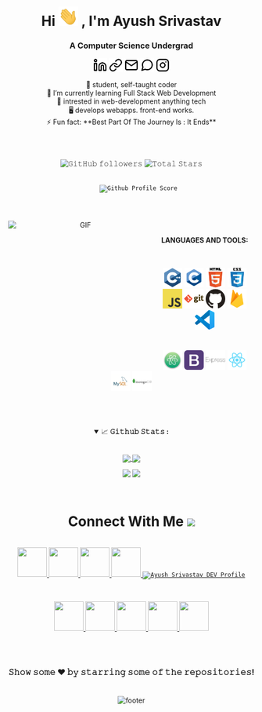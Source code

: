 <!--
**ayushsrivastav0811/ayushsrivastav0811** is a ✨ _special_ ✨ repository because its `README.md` (this file) appears on your GitHub profile.
<h1 align="center">
  <a id="user-content----𝐇𝐞𝐥𝐥𝐨-𝚌𝚘𝚍𝚎𝚛𝚜---" class="anchor" aria-hidden="true" href="#---𝐇𝐞𝐥𝐥𝐨-𝚌𝚘𝚍𝚎𝚛𝚜---">
    <svg class="octicon octicon-link" viewBox="0 0 16 16" version="1.1" width="16" height="16" aria-hidden="true">
      <path fill-rule="evenodd" d="M7.775 3.275a.75.75 0 001.06 1.06l1.25-1.25a2 2 0 112.83 2.83l-2.5 2.5a2 2 0 01-2.83 0 .75.75 0 00-1.06 1.06 3.5 3.5 0 004.95 0l2.5-2.5a3.5 3.5 0 00-4.95-4.95l-1.25 1.25zm-4.69 9.64a2 2 0 010-2.83l2.5-2.5a2 2 0 012.83 0 .75.75 0 001.06-1.06 3.5 3.5 0 00-4.95 0l-2.5 2.5a3.5 3.5 0 004.95 4.95l1.25-1.25a.75.75 0 00-1.06-1.06l-1.25 1.25a2 2 0 01-2.83 0z">
      </path>
    </svg>
  </a>

  𝐇𝐞𝐥𝐥𝐨, &lt;𝚌𝚘𝚍𝚎𝚛𝚜/&gt; !
  <a target="_blank" rel="noopener noreferrer">
    <img src="https://raw.githubusercontent.com/ABSphreak/ABSphreak/master/gifs/Hi.gif" width="40px" />
  </a>
</h1>
<a target="_blank" rel="noopener noreferrer" href="https://camo.githubusercontent.com/86a3b6db470f1a0429f7355c08d1edabf3d2c804/68747470733a2f2f6d69726f2e6d656469756d2e636f6d2f6d61782f313336302f312a495247486d69477361313673746564517649615a66772e676966"><img align="right" height="250" width="400" alt="GIF" src="https://camo.githubusercontent.com/86a3b6db470f1a0429f7355c08d1edabf3d2c804/68747470733a2f2f6d69726f2e6d656469756d2e636f6d2f6d61782f313336302f312a495247486d69477361313673746564517649615a66772e676966" data-canonical-src="https://github.com/JayantGoel001/JayantGoel001/blob/master/image.gif" style="max-width:100%; "></a>

<br/>
<br/>
Here are some ideas to get you started:

- 🔭 I’m currently working on ...
- 🌱 I’m currently learning ...
- 👯 I’m looking to collaborate on ...
- 🤔 I’m looking for help with ...
- 💬 Ask me about ...
- 📫 How to reach me: ...
- 😄 Pronouns: ...
- ⚡ Fun fact: ...
-->

<h1 align="center">Hi <a target="_blank" rel="noopener noreferrer">
    <img src="https://raw.githubusercontent.com/ABSphreak/ABSphreak/master/gifs/Hi.gif" width="40px" />
  </a>, I'm Ayush Srivastav</h1>
<h3 align="center">A Computer Science  Undergrad </h3>

<p align='center'>
<a href="https://www.linkedin.com/in/ayushsrivastav0811/" target="_blank" title="LinkedIn"><img height="28"  src="https://raw.githubusercontent.com/feathericons/feather/master/icons/linkedin.svg"></a>
  <a href="https://github.com/ayushsrivastav0811" target="_blank" title="Website"><img height="28" src="https://raw.githubusercontent.com/feathericons/feather/master/icons/link.svg"></i></a>
<a href="mailto:ayush08nov2000@gmail.com" target="_blank" title="Gmail"><img  height="28" src="https://raw.githubusercontent.com/feathericons/feather/master/icons/mail.svg"></a>
<a href="https://wa.me/6387676227" target="_blank" title="Whatsapp"><img  height="28" src="https://raw.githubusercontent.com/feathericons/feather/master/icons/message-circle.svg"></a>
<a href="https://www.instagram.com/_ayush.srivastav_/" target="_blank" title="Instagram"><img height="28" src="https://raw.githubusercontent.com/feathericons/feather/master/icons/instagram.svg"></i></a>
</p>

 <p align='center'>
 💬 student, self-taught coder<br>
 🌱 I’m currently learning Full Stack Web  Development<br>
 🔭 intrested in web-development anything tech<br>
 🖥 develops webapps. front-end works.<br>
  ⚡ Fun fact: **Best Part Of The Journey Is : It Ends**
<!--  🧩 likes cricket. listening song and obviously coding<br> -->
</p>
<!-- <p align='center'>
<a href="https://www.linkedin.com/in/ayushsrivastav0811/" target="_blank" title="LinkedIn"><img height="28"  src="https://raw.githubusercontent.com/feathericons/feather/master/icons/linkedin.svg"></a>
  <a href="https://github.com/ayushsrivastav0811" target="_blank" title="Website"><img height="28" src="https://raw.githubusercontent.com/feathericons/feather/master/icons/link.svg"></i></a>
<a href="mailto:ayush08nov2000@gmail.com" target="_blank" title="Gmail"><img  height="28" src="https://raw.githubusercontent.com/feathericons/feather/master/icons/mail.svg"></a>
<a href="https://wa.me/6387676227" target="_blank" title="Whatsapp"><img  height="28" src="https://raw.githubusercontent.com/feathericons/feather/master/icons/message-circle.svg"></a>
<a href="https://www.instagram.com/ayush_s_404/" target="_blank" title="Instagram"><img height="28" src="https://raw.githubusercontent.com/feathericons/feather/master/icons/instagram.svg"></i></a>
</p>
 -->
 <div align="center">
  <br/>
  <br/>
  <p align="center">
    

  <img alt="𝙶𝚒𝚝𝙷𝚞𝚋 𝚏𝚘𝚕𝚕𝚘𝚠𝚎𝚛𝚜" src="https://img.shields.io/github/followers/ayushsrivastav0811?label=Followers&style=social"> 
  <img src="https://img.shields.io/github/stars/ayushsrivastav0811?label=Stars" alt="𝚃𝚘𝚝𝚊𝚕 𝚂𝚝𝚊𝚛𝚜">
</p>
<p align="center">
  <code>
    <img src="https://img.shields.io/badge/dynamic/json?label=Gitwar%20Profile%20Score&style=for-the-badge&color=ee6f57&logo=github&logoColor=white&query=score&url=http%3A%2F%2Fgitwar-jayant.herokuapp.com%2Fapi%2Fayushsrivastav0811" alt="𝙶𝚒𝚝𝚑𝚞𝚋 𝙿𝚛𝚘𝚏𝚒𝚕𝚎 𝚂𝚌𝚘𝚛𝚎">
  </code>
</p>
  
  
  #

<a target="_blank" rel="noopener noreferrer" href="https://camo.githubusercontent.com/86a3b6db470f1a0429f7355c08d1edabf3d2c804/68747470733a2f2f6d69726f2e6d656469756d2e636f6d2f6d61782f313336302f312a495247486d69477361313673746564517649615a66772e676966"><img align="left" height="300" width="300" alt="GIF" src="https://camo.githubusercontent.com/3b7c592ede97b6138ffd4b1cc1541c2f3b11fd39/687474703a2f2f33312e6d656469612e74756d626c722e636f6d2f31376665613932306666333665663466356238373764353231366137616164392f74756d626c725f6d6f39786a65387a5a34317163626975666f315f313238302e676966" data-canonical-src="https://miro.medium.com/max/1360/1*IRGHmiGsa16stedQvIaZfw.gif" style="max-width:100%; "></a>
<br/>

**LANGUAGES AND TOOLS:**  
<br/>
<br/>



<code><img height="40" width="40" src="https://raw.githubusercontent.com/github/explore/80688e429a7d4ef2fca1e82350fe8e3517d3494d/topics/cpp/cpp.png"></code>
<code><img height="40" width="40" src="https://raw.githubusercontent.com/github/explore/80688e429a7d4ef2fca1e82350fe8e3517d3494d/topics/c/c.png"></code>
<code><img height="40" width="40" src="https://raw.githubusercontent.com/github/explore/80688e429a7d4ef2fca1e82350fe8e3517d3494d/topics/html/html.png"></code>
<code><img height="40" width="40" src="https://raw.githubusercontent.com/github/explore/80688e429a7d4ef2fca1e82350fe8e3517d3494d/topics/css/css.png"></code>
<code><img height="40" width="40" src="https://raw.githubusercontent.com/github/explore/80688e429a7d4ef2fca1e82350fe8e3517d3494d/topics/javascript/javascript.png"></code>
<code><img height="40" width="40" src="https://raw.githubusercontent.com/github/explore/80688e429a7d4ef2fca1e82350fe8e3517d3494d/topics/git/git.png"></code>
<code><img height="40" width="40" src="https://raw.githubusercontent.com/github/explore/80688e429a7d4ef2fca1e82350fe8e3517d3494d/topics/github-api/github-api.png"></code>
<code><img height="40" width="40" src="https://raw.githubusercontent.com/github/explore/80688e429a7d4ef2fca1e82350fe8e3517d3494d/topics/firebase/firebase.png"></code>
<code><img height="40" width="40" src="https://raw.githubusercontent.com/github/explore/80688e429a7d4ef2fca1e82350fe8e3517d3494d/topics/visual-studio-code/visual-studio-code.png"></code>
#
<code><img height="40" width="40" src="https://raw.githubusercontent.com/github/explore/80688e429a7d4ef2fca1e82350fe8e3517d3494d/topics/atom/atom.png"></code>
<code><img height="40" width="40" src="https://raw.githubusercontent.com/github/explore/80688e429a7d4ef2fca1e82350fe8e3517d3494d/topics/bootstrap/bootstrap.png"></code>
<code><img height="40" width="40" src="https://raw.githubusercontent.com/github/explore/80688e429a7d4ef2fca1e82350fe8e3517d3494d/topics/express/express.png"></code>
<code><img height="40" width="40" src="https://raw.githubusercontent.com/github/explore/80688e429a7d4ef2fca1e82350fe8e3517d3494d/topics/react/react.png"></code>
<code><img height="40" width="40" src="https://raw.githubusercontent.com/github/explore/80688e429a7d4ef2fca1e82350fe8e3517d3494d/topics/mysql/mysql.png"></code>
<code><img height="40" width="40" src="https://raw.githubusercontent.com/github/explore/80688e429a7d4ef2fca1e82350fe8e3517d3494d/topics/mongodb/mongodb.png"></code>

<br/>

#


<details open="">
<summary>
  <g-emoji class="g-emoji" alias="chart_with_upwards_trend" fallback-src="https://github.githubassets.com/images/icons/emoji/unicode/1f4c8.png">📈</g-emoji>
  <strong>𝙶𝚒𝚝𝚑𝚞𝚋 𝚂𝚝𝚊𝚝𝚜 : </strong>
</summary>
<br>

<p align="center">
  <a href="https://github.com/ayushsrivastav0811">
    <img align="center" src="https://github-readme-stats.vercel.app/api?username=ayushsrivastav0811&show_icons=true&hide_border=true&title_color=94b4a4&amp&icon_color=FFFFFF&amp&text_color=FFFFFF&amp&bg_color=000000&count_private=true&include_all_commits=true"/>
  </a>
  <a href="https://github.com/ayushsrivastav0811">
    <img align="center" height="195px" src="https://github-readme-stats.vercel.app/api/top-langs/?username=ayushsrivastav0811&text_color=FFFFFF&bg_color=000000&title_color=94b4a4&langs_count=15&layout=compact&hide_border=true" />
  </a>
</p>
</details>
  <p align="center">
  <img width="75%" src="https://github.com/ayushsrivastav0811/ayushsrivastav0811/blob/master/github-metrics.svg"/>
  <img src="https://github.com/ayushsrivastav0811/ayushsrivastav0811/blob/master/github-metrics.svg" width="75%"/>
</p>
<br>
<h1>
  Connect With Me
  <a target="_blank">
    <img src="https://github.com/ayushsrivastav0811/ayushsrivastav0811/blob/master/Handshake.gif" height="25px" style="max-width:100%;">
  </a>
</h1>

<p align="center">
  <br>
  <a href="https://www.linkedin.com/in/ayushsrivastav0811/" target="_blank">
    <code><img height="60" width="60" src="https://github.com/ayushsrivastav0811/ayushsrivastav0811/blob/master/linkedin.svg"/></code>
  </a>
  <a href="https://www.facebook.com/ayush.srivastav.7792" target="_blank">
    <code><img  height="60" width="60" src="https://github.com/ayushsrivastav0811/ayushsrivastav0811/blob/master/facebook.svg"/></code>
  </a>
  <a href="https://www.instagram.com/_ayush.srivastav_/?hl=en" target="_blank">
    <code><img height="60" width="60" src="https://github.com/ayushsrivastav0811/ayushsrivastav0811/blob/master/instagram.svg"/></code>
  </a>
  <a href="https://twitter.com/Ayush_s_08" target="_blank">
    <code><img height="60" width="60" src="https://github.com/ayushsrivastav0811/ayushsrivastav0811/blob/master/twitter.svg"/></code>
  </a>
  <a href="https://dev.to/ayushsrivastav0811">
    <code><img src="https://d2fltix0v2e0sb.cloudfront.net/dev-badge.svg" alt="Ayush Srivastav DEV Profile" height="62" width="62"></code>
  </a>     
</p>
<br/>

<p align="center">
  <a href="https://leetcode.com/ayush_0811/" target="_blank">
    <code><img height="60" width="60" src="https://raw.githubusercontent.com/ayushsrivastav0811/ayushsrivastav0811/master/lc.webp"/></code>
  </a>
   <a href="https://www.codechef.com/users/ayush_0811" target="_blank">
    <code><img height="60" width="60" src="https://github.com/ayushsrivastav0811/ayushsrivastav0811/blob/master/cc.svg"/></code>
  </a>    
  
  

  <a href="https://codeforces.com/profile/ayush_0811" target="_blank">
    <code><img height="60" width="60" src="https://github.com/ayushsrivastav0811/ayushsrivastav0811/blob/master/cf.png"/></code>
  </a>

  <a href="https://atcoder.jp/users/ayush_0811" target="_blank">
    <code><img height="60" width="60" src="https://github.com/ayushsrivastav0811/ayushsrivastav0811/blob/master/he.svg"/></code>
  </a>
 
  <a href="https://www.hackerrank.com/ayushsrivastav01?hr_r=1" target="_blank">
    <code><img height="60" width="60" src="https://github.com/ayushsrivastav0811/ayushsrivastav0811/blob/master/hr.png"/></code>
  </a>
 
</p>

<br/>
<br/>




<div align="center">

### 𝚂𝚑𝚘𝚠 𝚜𝚘𝚖𝚎 ❤️ 𝚋𝚢 𝚜𝚝𝚊𝚛𝚛𝚒𝚗𝚐 𝚜𝚘𝚖𝚎 𝚘𝚏 𝚝𝚑𝚎 𝚛𝚎𝚙𝚘𝚜𝚒𝚝𝚘𝚛𝚒𝚎𝚜!

</div>

#

![footer](https://github.com/ayushsrivastav0811/ayushsrivastav0811/blob/master/footer.png)

